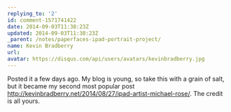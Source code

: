 ```yaml
---
replying_to: '2'
id: comment-1571741422
date: 2014-09-03T11:38:23Z
updated: 2014-09-03T11:38:23Z
_parent: /notes/paperfaces-ipad-portrait-project/
name: Kevin Bradberry
url:
avatar: https://disqus.com/api/users/avatars/kevinbradberry.jpg
---
```


Posted it a few days ago. My blog is young, so take this with a grain
of salt, but it became my second most popular post http://kevinbradberry.net/2014/08/27/ipad-artist-michael-rose/. The credit is all yours.
